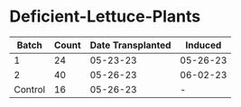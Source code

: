 # Deficient-Lettuce-Plants

|Batch|Count|Date Transplanted|Induced|
|-----|-----|-----------------|-------|
|  1  | 24 |   05-23-23   |05-26-23|
|  2  | 40 |   05-26-23   |06-02-23|
|  Control  | 16 |   05-26-23   |-|